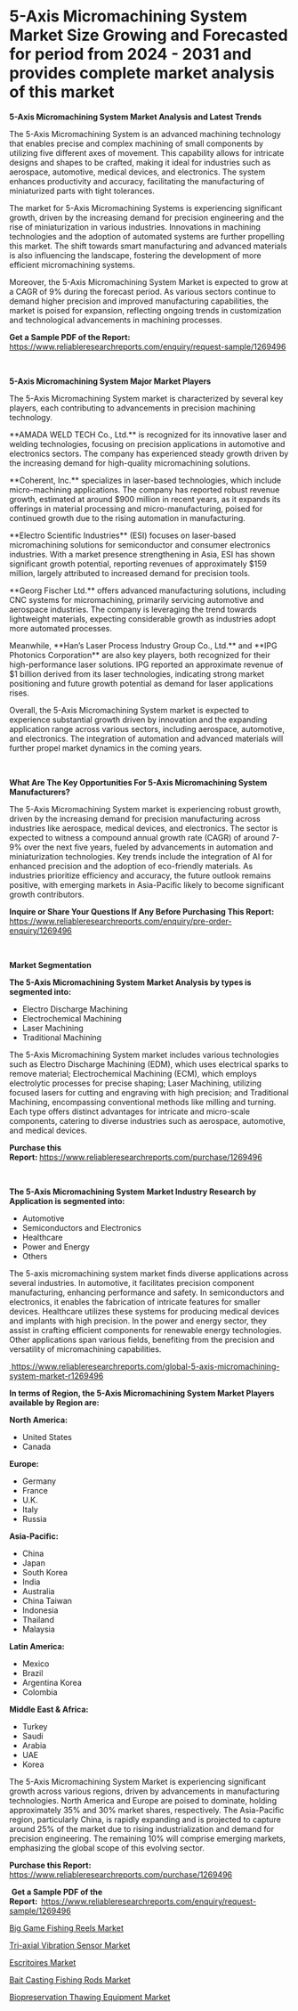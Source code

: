 <p><h1>5-Axis Micromachining System Market Size Growing and Forecasted for period from 2024 - 2031 and provides complete market analysis of this market</h1></p><p><strong>5-Axis Micromachining System Market Analysis and Latest Trends</strong></p>
<p><p>The 5-Axis Micromachining System is an advanced machining technology that enables precise and complex machining of small components by utilizing five different axes of movement. This capability allows for intricate designs and shapes to be crafted, making it ideal for industries such as aerospace, automotive, medical devices, and electronics. The system enhances productivity and accuracy, facilitating the manufacturing of miniaturized parts with tight tolerances.</p><p>The market for 5-Axis Micromachining Systems is experiencing significant growth, driven by the increasing demand for precision engineering and the rise of miniaturization in various industries. Innovations in machining technologies and the adoption of automated systems are further propelling this market. The shift towards smart manufacturing and advanced materials is also influencing the landscape, fostering the development of more efficient micromachining systems.</p><p>Moreover, the 5-Axis Micromachining System Market is expected to grow at a CAGR of 9% during the forecast period. As various sectors continue to demand higher precision and improved manufacturing capabilities, the market is poised for expansion, reflecting ongoing trends in customization and technological advancements in machining processes.</p></p>
<p><strong>Get a Sample PDF of the Report:&nbsp;</strong> <a href="https://www.reliableresearchreports.com/enquiry/request-sample/1269496?utm_campaign=11&utm_medium=2&utm_source=Github&utm_content=ia&utm_term=11122024&utm_id=5-axis-micromachining-system">https://www.reliableresearchreports.com/enquiry/request-sample/1269496</a></p>
<p>&nbsp;</p>
<p><strong>5-Axis Micromachining System Major Market Players</strong></p>
<p><p>The 5-Axis Micromachining System market is characterized by several key players, each contributing to advancements in precision machining technology. </p><p>**AMADA WELD TECH Co., Ltd.** is recognized for its innovative laser and welding technologies, focusing on precision applications in automotive and electronics sectors. The company has experienced steady growth driven by the increasing demand for high-quality micromachining solutions.</p><p>**Coherent, Inc.** specializes in laser-based technologies, which include micro-machining applications. The company has reported robust revenue growth, estimated at around $900 million in recent years, as it expands its offerings in material processing and micro-manufacturing, poised for continued growth due to the rising automation in manufacturing.</p><p>**Electro Scientific Industries** (ESI) focuses on laser-based micromachining solutions for semiconductor and consumer electronics industries. With a market presence strengthening in Asia, ESI has shown significant growth potential, reporting revenues of approximately $159 million, largely attributed to increased demand for precision tools.</p><p>**Georg Fischer Ltd.** offers advanced manufacturing solutions, including CNC systems for micromachining, primarily servicing automotive and aerospace industries. The company is leveraging the trend towards lightweight materials, expecting considerable growth as industries adopt more automated processes.</p><p>Meanwhile, **Han’s Laser Process Industry Group Co., Ltd.** and **IPG Photonics Corporation** are also key players, both recognized for their high-performance laser solutions. IPG reported an approximate revenue of $1 billion derived from its laser technologies, indicating strong market positioning and future growth potential as demand for laser applications rises.</p><p>Overall, the 5-Axis Micromachining System market is expected to experience substantial growth driven by innovation and the expanding application range across various sectors, including aerospace, automotive, and electronics. The integration of automation and advanced materials will further propel market dynamics in the coming years.</p></p>
<p>&nbsp;</p>
<p><strong>What Are The Key Opportunities For 5-Axis Micromachining System Manufacturers?</strong></p>
<p><p>The 5-Axis Micromachining System market is experiencing robust growth, driven by the increasing demand for precision manufacturing across industries like aerospace, medical devices, and electronics. The sector is expected to witness a compound annual growth rate (CAGR) of around 7-9% over the next five years, fueled by advancements in automation and miniaturization technologies. Key trends include the integration of AI for enhanced precision and the adoption of eco-friendly materials. As industries prioritize efficiency and accuracy, the future outlook remains positive, with emerging markets in Asia-Pacific likely to become significant growth contributors.</p></p>
<p><strong>Inquire or Share Your Questions If Any Before Purchasing This Report:</strong> <a href="https://www.reliableresearchreports.com/enquiry/pre-order-enquiry/1269496?utm_campaign=11&utm_medium=2&utm_source=Github&utm_content=ia&utm_term=11122024&utm_id=5-axis-micromachining-system">https://www.reliableresearchreports.com/enquiry/pre-order-enquiry/1269496</a></p>
<p>&nbsp;</p>
<p><strong>Market Segmentation</strong></p>
<p><strong>The 5-Axis Micromachining System Market Analysis by types is segmented into:</strong></p>
<p><ul><li>Electro Discharge Machining</li><li>Electrochemical Machining</li><li>Laser Machining</li><li>Traditional Machining</li></ul></p>
<p><p>The 5-Axis Micromachining System market includes various technologies such as Electro Discharge Machining (EDM), which uses electrical sparks to remove material; Electrochemical Machining (ECM), which employs electrolytic processes for precise shaping; Laser Machining, utilizing focused lasers for cutting and engraving with high precision; and Traditional Machining, encompassing conventional methods like milling and turning. Each type offers distinct advantages for intricate and micro-scale components, catering to diverse industries such as aerospace, automotive, and medical devices.</p></p>
<p><strong>Purchase this Report:&nbsp;</strong><a href="https://www.reliableresearchreports.com/purchase/1269496?utm_campaign=11&utm_medium=2&utm_source=Github&utm_content=ia&utm_term=11122024&utm_id=5-axis-micromachining-system">https://www.reliableresearchreports.com/purchase/1269496</a></p>
<p>&nbsp;</p>
<p><strong>The 5-Axis Micromachining System Market Industry Research by Application is segmented into:</strong></p>
<p><ul><li>Automotive</li><li>Semiconductors and Electronics</li><li>Healthcare</li><li>Power and Energy</li><li>Others</li></ul></p>
<p><p>The 5-axis micromachining system market finds diverse applications across several industries. In automotive, it facilitates precision component manufacturing, enhancing performance and safety. In semiconductors and electronics, it enables the fabrication of intricate features for smaller devices. Healthcare utilizes these systems for producing medical devices and implants with high precision. In the power and energy sector, they assist in crafting efficient components for renewable energy technologies. Other applications span various fields, benefiting from the precision and versatility of micromachining capabilities.</p></p>
<p><a href="https://www.reliableresearchreports.com/global-5-axis-micromachining-system-market-r1269496?utm_campaign=11&utm_medium=2&utm_source=Github&utm_content=ia&utm_term=11122024&utm_id=5-axis-micromachining-system">&nbsp;https://www.reliableresearchreports.com/global-5-axis-micromachining-system-market-r1269496</a></p>
<p><strong>In terms of Region, the 5-Axis Micromachining System Market Players available by Region are:</strong></p>
<p>
    <p> <strong> North America: </strong>
        <ul>
            <li>United States</li>
            <li>Canada</li>
        </ul>
        </p> 
    <p> <strong> Europe: </strong>
        <ul>
            <li>Germany</li>
            <li>France</li>
            <li>U.K.</li>
            <li>Italy</li>
            <li>Russia</li>
        </ul>
        </p> 
    <p> <strong> Asia-Pacific: </strong>
        <ul>
            <li>China</li>
            <li>Japan</li>
            <li>South Korea</li>
            <li>India</li>
            <li>Australia</li>
            <li>China Taiwan</li>
            <li>Indonesia</li>
            <li>Thailand</li>
            <li>Malaysia</li>
        </ul>
        </p> 
    <p> <strong> Latin America: </strong>
        <ul>
            <li>Mexico</li>
            <li>Brazil</li>
            <li>Argentina Korea</li>
            <li>Colombia</li>
        </ul>
        </p> 
    <p> <strong> Middle East & Africa: </strong>
        <ul>
            <li>Turkey</li>
            <li>Saudi</li>
            <li>Arabia</li>
            <li>UAE</li>
            <li>Korea</li>
        </ul>
    </p>
    </p>
<p><p>The 5-Axis Micromachining System Market is experiencing significant growth across various regions, driven by advancements in manufacturing technologies. North America and Europe are poised to dominate, holding approximately 35% and 30% market shares, respectively. The Asia-Pacific region, particularly China, is rapidly expanding and is projected to capture around 25% of the market due to rising industrialization and demand for precision engineering. The remaining 10% will comprise emerging markets, emphasizing the global scope of this evolving sector.</p></p>
<p><strong>Purchase this Report: </strong><a href="https://www.reliableresearchreports.com/purchase/1269496?utm_campaign=11&utm_medium=2&utm_source=Github&utm_content=ia&utm_term=11122024&utm_id=5-axis-micromachining-system">https://www.reliableresearchreports.com/purchase/1269496</a></p>
<p>&nbsp;<strong>Get a Sample PDF of the Report:&nbsp;&nbsp;</strong><a href="https://www.reliableresearchreports.com/enquiry/request-sample/1269496?utm_campaign=11&utm_medium=2&utm_source=Github&utm_content=ia&utm_term=11122024&utm_id=5-axis-micromachining-system">https://www.reliableresearchreports.com/enquiry/request-sample/1269496</a></p>
<p><strong></strong></p>
<p><p><a href="https://www.linkedin.com/pulse/analyzing-big-game-fishing-reels-markets-size-share-revenue-xhrge?utm_campaign=11&utm_medium=2&utm_source=Github&utm_content=ia&utm_term=11122024&utm_id=5-axis-micromachining-system">Big Game Fishing Reels Market</a></p><p><a href="https://github.com/gukenneth26571/Market-Research-Report-List-1/blob/main/tri-axial-vibration-sensor-market.md?utm_campaign=11&utm_medium=2&utm_source=Github&utm_content=ia&utm_term=11122024&utm_id=5-axis-micromachining-system">Tri-axial Vibration Sensor Market</a></p><p><a href="https://www.linkedin.com/pulse/escritoires-industry-forecast-market-shifts-strategic-imperatives-tuohc?utm_campaign=11&utm_medium=2&utm_source=Github&utm_content=ia&utm_term=11122024&utm_id=5-axis-micromachining-system">Escritoires Market</a></p><p><a href="https://www.linkedin.com/pulse/revenue-analysis-bait-casting-fishing-rods-market-projected-nppre?utm_campaign=11&utm_medium=2&utm_source=Github&utm_content=ia&utm_term=11122024&utm_id=5-axis-micromachining-system">Bait Casting Fishing Rods Market</a></p><p><a href="https://github.com/ChiragRp1/Market-Research-Report-List-6/blob/main/biopreservation-thawing-equipment-market.md?utm_campaign=11&utm_medium=2&utm_source=Github&utm_content=ia&utm_term=11122024&utm_id=5-axis-micromachining-system">Biopreservation Thawing Equipment Market</a></p></p>